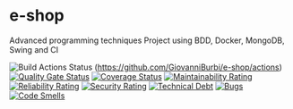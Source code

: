 # e-shop
Advanced programming techniques Project using BDD, Docker, MongoDB, Swing and CI

![Build Actions Status](https://github.com/GiovanniBurbi/e-shop/actions/workflows/maven-linux.yml/badge.svg) (https://github.com/GiovanniBurbi/e-shop/actions)
[![Quality Gate Status](https://sonarcloud.io/api/project_badges/measure?project=GiovanniBurbi_e-shop&metric=alert_status)](https://sonarcloud.io/summary/new_code?id=GiovanniBurbi_e-shop)
[![Coverage Status](https://coveralls.io/repos/github/GiovanniBurbi/e-shop/badge.svg)](https://coveralls.io/github/GiovanniBurbi/e-shop)
[![Maintainability Rating](https://sonarcloud.io/api/project_badges/measure?project=GiovanniBurbi_e-shop&metric=sqale_rating)](https://sonarcloud.io/summary/new_code?id=GiovanniBurbi_e-shop)
[![Reliability Rating](https://sonarcloud.io/api/project_badges/measure?project=GiovanniBurbi_e-shop&metric=reliability_rating)](https://sonarcloud.io/summary/new_code?id=GiovanniBurbi_e-shop)
[![Security Rating](https://sonarcloud.io/api/project_badges/measure?project=GiovanniBurbi_e-shop&metric=security_rating)](https://sonarcloud.io/summary/new_code?id=GiovanniBurbi_e-shop)
[![Technical Debt](https://sonarcloud.io/api/project_badges/measure?project=GiovanniBurbi_e-shop&metric=sqale_index)](https://sonarcloud.io/summary/new_code?id=GiovanniBurbi_e-shop)
[![Bugs](https://sonarcloud.io/api/project_badges/measure?project=GiovanniBurbi_e-shop&metric=bugs)](https://sonarcloud.io/summary/new_code?id=GiovanniBurbi_e-shop)
[![Code Smells](https://sonarcloud.io/api/project_badges/measure?project=GiovanniBurbi_e-shop&metric=code_smells)](https://sonarcloud.io/summary/new_code?id=GiovanniBurbi_e-shop)
